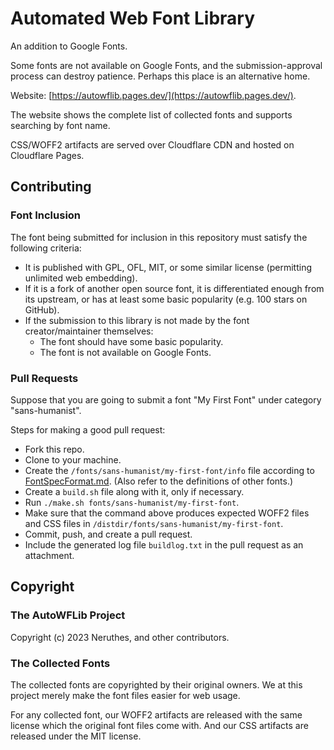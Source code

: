 # Automated Web Font Library

An addition to Google Fonts.

Some fonts are not available on Google Fonts, and the submission-approval process can destroy patience.
Perhaps this place is an alternative home.

Website: [https://autowflib.pages.dev/](https://autowflib.pages.dev/).

The website shows the complete list of collected fonts and supports searching by font name.

CSS/WOFF2 artifacts are served over Cloudflare CDN and hosted on Cloudflare Pages.







## Contributing

### Font Inclusion

The font being submitted for inclusion in this repository must satisfy the following criteria:

- It is published with GPL, OFL, MIT, or some similar license (permitting unlimited web embedding).
- If it is a fork of another open source font, it is differentiated enough from its upstream, or has at least some basic popularity (e.g. 100 stars on GitHub).
- If the submission to this library is not made by the font creator/maintainer themselves:
  - The font should have some basic popularity.
  - The font is not available on Google Fonts.

### Pull Requests

Suppose that you are going to submit a font "My First Font" under category "sans-humanist".

Steps for making a good pull request:
- Fork this repo.
- Clone to your machine.
- Create the `/fonts/sans-humanist/my-first-font/info` file according to [FontSpecFormat.md](docs/FontSpecFormat.md). (Also refer to the definitions of other fonts.)
- Create a `build.sh` file along with it, only if necessary.
- Run `./make.sh fonts/sans-humanist/my-first-font`.
- Make sure that the command above produces expected WOFF2 files and CSS files in `/distdir/fonts/sans-humanist/my-first-font`.
- Commit, push, and create a pull request.
- Include the generated log file `buildlog.txt` in the pull request as an attachment.






## Copyright

### The AutoWFLib Project

Copyright (c) 2023 Neruthes, and other contributors.

### The Collected Fonts

The collected fonts are copyrighted by their original owners.
We at this project merely make the font files easier for web usage.

For any collected font, our WOFF2 artifacts are released with the same license which the original font files come with.
And our CSS artifacts are released under the MIT license.
